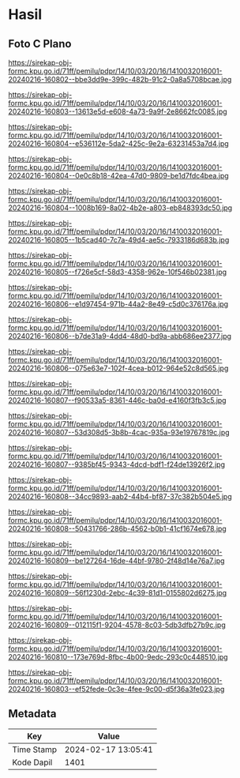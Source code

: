 # Hasil

## Foto C Plano

https://sirekap-obj-formc.kpu.go.id/71ff/pemilu/pdpr/14/10/03/20/16/1410032016001-20240216-160802--bbe3dd9e-399c-482b-91c2-0a8a5708bcae.jpg

https://sirekap-obj-formc.kpu.go.id/71ff/pemilu/pdpr/14/10/03/20/16/1410032016001-20240216-160803--13613e5d-e608-4a73-9a9f-2e8662fc0085.jpg

https://sirekap-obj-formc.kpu.go.id/71ff/pemilu/pdpr/14/10/03/20/16/1410032016001-20240216-160804--e536112e-5da2-425c-9e2a-63231453a7d4.jpg

https://sirekap-obj-formc.kpu.go.id/71ff/pemilu/pdpr/14/10/03/20/16/1410032016001-20240216-160804--0e0c8b18-42ea-47d0-9809-be1d7fdc4bea.jpg

https://sirekap-obj-formc.kpu.go.id/71ff/pemilu/pdpr/14/10/03/20/16/1410032016001-20240216-160804--1008b169-8a02-4b2e-a803-eb848393dc50.jpg

https://sirekap-obj-formc.kpu.go.id/71ff/pemilu/pdpr/14/10/03/20/16/1410032016001-20240216-160805--1b5cad40-7c7a-49d4-ae5c-7933186d683b.jpg

https://sirekap-obj-formc.kpu.go.id/71ff/pemilu/pdpr/14/10/03/20/16/1410032016001-20240216-160805--f726e5cf-58d3-4358-962e-10f546b02381.jpg

https://sirekap-obj-formc.kpu.go.id/71ff/pemilu/pdpr/14/10/03/20/16/1410032016001-20240216-160806--e1d97454-971b-44a2-8e49-c5d0c376176a.jpg

https://sirekap-obj-formc.kpu.go.id/71ff/pemilu/pdpr/14/10/03/20/16/1410032016001-20240216-160806--b7de31a9-4dd4-48d0-bd9a-abb686ee2377.jpg

https://sirekap-obj-formc.kpu.go.id/71ff/pemilu/pdpr/14/10/03/20/16/1410032016001-20240216-160806--075e63e7-102f-4cea-b012-964e52c8d565.jpg

https://sirekap-obj-formc.kpu.go.id/71ff/pemilu/pdpr/14/10/03/20/16/1410032016001-20240216-160807--f90533a5-8361-446c-ba0d-e4160f3fb3c5.jpg

https://sirekap-obj-formc.kpu.go.id/71ff/pemilu/pdpr/14/10/03/20/16/1410032016001-20240216-160807--53d308d5-3b8b-4cac-935a-93e19767819c.jpg

https://sirekap-obj-formc.kpu.go.id/71ff/pemilu/pdpr/14/10/03/20/16/1410032016001-20240216-160807--9385bf45-9343-4dcd-bdf1-f24de13926f2.jpg

https://sirekap-obj-formc.kpu.go.id/71ff/pemilu/pdpr/14/10/03/20/16/1410032016001-20240216-160808--34cc9893-aab2-44b4-bf87-37c382b504e5.jpg

https://sirekap-obj-formc.kpu.go.id/71ff/pemilu/pdpr/14/10/03/20/16/1410032016001-20240216-160808--50431766-286b-4562-b0b1-41cf1674e678.jpg

https://sirekap-obj-formc.kpu.go.id/71ff/pemilu/pdpr/14/10/03/20/16/1410032016001-20240216-160809--be127264-16de-44bf-9780-2f48d14e76a7.jpg

https://sirekap-obj-formc.kpu.go.id/71ff/pemilu/pdpr/14/10/03/20/16/1410032016001-20240216-160809--56f1230d-2ebc-4c39-81d1-0155802d6275.jpg

https://sirekap-obj-formc.kpu.go.id/71ff/pemilu/pdpr/14/10/03/20/16/1410032016001-20240216-160809--012115f1-9204-4578-8c03-5db3dfb27b9c.jpg

https://sirekap-obj-formc.kpu.go.id/71ff/pemilu/pdpr/14/10/03/20/16/1410032016001-20240216-160810--173e769d-8fbc-4b00-9edc-293c0c448510.jpg

https://sirekap-obj-formc.kpu.go.id/71ff/pemilu/pdpr/14/10/03/20/16/1410032016001-20240216-160803--ef52fede-0c3e-4fee-9c00-d5f36a3fe023.jpg


## Metadata

| Key        | Value               |
| ---------- | ------------------- |
| Time Stamp | 2024-02-17 13:05:41 |
| Kode Dapil | 1401                |



